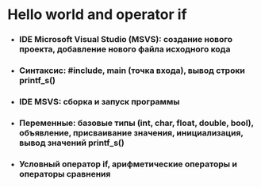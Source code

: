 # Hello world and operator if

* ### IDE Microsoft Visual Studio (MSVS): создание нового проекта, добавление нового файла исходного кода

* ### Синтаксис: #include, main (точка входа), вывод строки printf_s()

* ### IDE MSVS: сборка и запуск программы

* ### Переменные: базовые типы (int, char, float, double, bool), объявление, присваивание значения, инициализация, вывод значений printf_s()

* ### Условный оператор if, арифметические операторы и операторы сравнения

